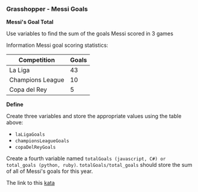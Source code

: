 ### Grasshopper - Messi Goals

**Messi's Goal Total**  

Use variables to find the sum of the goals Messi scored in 3 games

Information
Messi goal scoring statistics:

| **Competition**      | **Goals** |
|------------------|-------|
| La Liga          | 43    |
| Champions League | 10    |
| Copa del Rey     | 5     |

**Define**

Create three variables and store the appropriate values using the table above:

* `laLigaGoals`
* `championsLeagueGoals`
* `copaDelReyGoals`

Create a fourth variable named `totalGoals (javascript, C#) or total_goals (python, ruby)`. `totalGoals/total_goals` should store the sum of all of Messi's goals for this year.  

The link to this [kata](https://www.codewars.com/kata/grasshopper-messi-goals/javascript)
